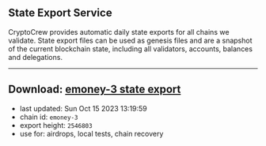 ## State Export Service
CryptoCrew provides automatic daily state exports for all chains we validate. State export files can be used as genesis files and are a snapshot of the current blockchain state, including all validators, accounts, balances and delegations.

---
**Download: [emoney-3 state export](https://dl.ccvalidators.com/SERVICE/emoney/emoney-3_export_2546803.json)**
---

- last updated: Sun Oct 15 2023 13:19:59
- chain id: `emoney-3`
- export height: `2546803`
- use for: airdrops, local tests, chain recovery
